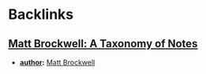 
# Backlinks
## [Matt Brockwell: A Taxonomy of Notes](<Matt Brockwell: A Taxonomy of Notes.md>)
- **[author](<author.md>):** [Matt Brockwell](<Matt Brockwell.md>)

